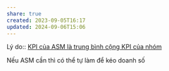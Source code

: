 ```yaml
---
share: true
created: 2023-09-05T16:17
updated: 2024-09-06T15:06
---
```

Lý do:: [KPI của ASM là trung bình cộng KPI của nhóm](./KPI%20c%E1%BB%A7a%20ASM%20l%C3%A0%20trung%20b%C3%ACnh%20c%E1%BB%99ng%20KPI%20c%E1%BB%A7a%20nh%C3%B3m.md)

Nếu ASM cần thì có thể tự làm để kéo doanh số
